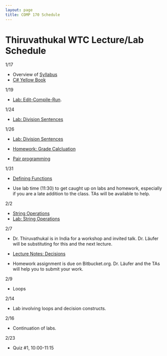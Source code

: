 ```yaml
---
layout: page
title: COMP 170 Schedule
---
```


# Thiruvathukal WTC Lecture/Lab Schedule

1/17

-   Overview of [Syllabus](./syllabus.html)
-   [C# Yellow Book](http://www.csharpcourse.com/)

1/19

-   [Lab: Edit-Compile-Run](http://introcs.courses.thiruvathukal.com/html/lab-edit-compile-run.html).

1/24

-   [Lab: Division Sentences](http://introcs.courses.thiruvathukal.com/html/lab-division-sentences.html)

1/26

-   [Lab: Division Sentences](http://introcs.courses.thiruvathukal.com/html/lab-division-sentences.html)

-   [Homework: Grade Calcluation](http://introcs.courses.thiruvathukal.com/html/homework-gradecalculation.html)

-   [Pair programming](http://anh.cs.luc.edu/170/Kindergarten.html)

1/31

-   [Defining Functions](http://introcs.courses.thiruvathukal.com/html/functions.html)

-   Use lab time (11:30) to get caught up on labs and homework,
    especially if you are a late addition to the class. TAs will be
    available to help.

2/2

-   [String Operations](http://introcs.courses.thiruvathukal.com/html/basicstringops.html)
-   [Lab: String Operations](http://introcs.courses.thiruvathukal.com/html/lab-string-ops.html)

2/7

-   Dr. Thiruvathukal is in India for a workshop and invited talk. Dr. Läufer
    will be substituting for this and the next lecture.

-   [Lecture Notes: Decisions](http://introcs.courses.thiruvathukal.com/html/decisions.html)

-   Homework assignment is due on Bitbucket.org. Dr. Läufer and the TAs will
    help you to submit your work.

2/9

-   Loops

2/14

-   Lab involving loops and decision constructs.

2/16

-   Continuation of labs.

2/23

-   Quiz \#1, 10:00-11:15

